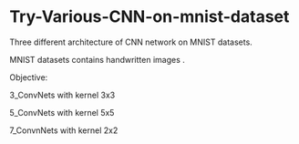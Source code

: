 # Try-Various-CNN-on-mnist-dataset



Three different architecture of CNN network on MNIST datasets.

MNIST datasets contains handwritten images .

Objective:

3_ConvNets with kernel 3x3

5_ConvNets with kernel 5x5

7_ConvnNets with kernel 2x2
